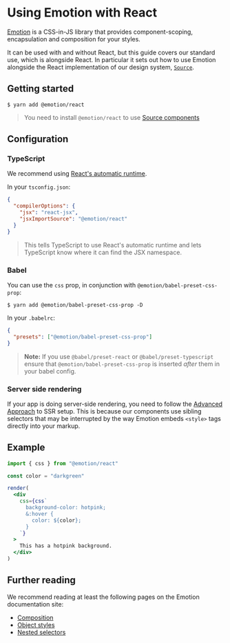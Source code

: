 # Using Emotion with React

[Emotion](https://emotion.sh/) is a CSS-in-JS library that provides component-scoping, encapsulation and composition for your styles.

It can be used with and without React, but this guide covers our standard use, which is alongside React. In particular it sets out how to use Emotion alongside the React implementation of our design system, [`Source`](https://github.com/guardian/source).

## Getting started

```shell
$ yarn add @emotion/react
```

> You need to install `@emotion/react` to use [Source components](https://github.com/guardian/source)

## Configuration

### TypeScript

We recommend using [React's automatic runtime](https://reactjs.org/blog/2020/09/22/introducing-the-new-jsx-transform.html).

In your `tsconfig.json`:

```json
{
  "compilerOptions": {
    "jsx": "react-jsx",
    "jsxImportSource": "@emotion/react"
  }
}
```

> This tells TypeScript to use React's automatic runtime and lets TypeScript know where it can find the JSX namespace.

### Babel

You can use the `css` prop, in conjunction with `@emotion/babel-preset-css-prop`:

```shell
$ yarn add @emotion/babel-preset-css-prop -D
```

In your `.babelrc`:

```json
{
  "presets": ["@emotion/babel-preset-css-prop"]
}
```

> **Note:** If you use `@babel/preset-react` or `@babel/preset-typescript` ensure that `@emotion/babel-preset-css-prop` is inserted _after_ them in your babel config.

### Server side rendering

If your app is doing server-side rendering, you need to follow the [Advanced Approach](https://emotion.sh/docs/ssr#advanced-approach) to SSR setup. This is because our components use sibling selectors that may be interrupted by the way Emotion embeds `<style>` tags directly into your markup.

## Example

```jsx
import { css } from "@emotion/react"

const color = "darkgreen"

render(
  <div
    css={css`
      background-color: hotpink;
      &:hover {
        color: ${color};
      }
    `}
  >
    This has a hotpink background.
  </div>
)
```

## Further reading

We recommend reading at least the following pages on the Emotion documentation site:

- [Composition](https://emotion.sh/docs/composition)
- [Object styles](https://emotion.sh/docs/object-styles)
- [Nested selectors](https://emotion.sh/docs/nested)
